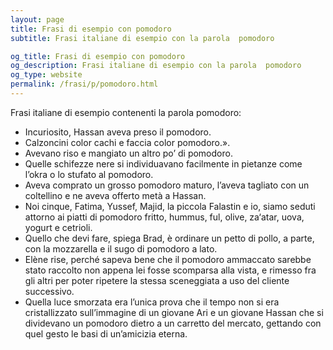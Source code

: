 ```yaml
---
layout: page
title: Frasi di esempio con pomodoro 
subtitle: Frasi italiane di esempio con la parola  pomodoro

og_title: Frasi di esempio con pomodoro 
og_description: Frasi italiane di esempio con la parola  pomodoro
og_type: website
permalink: /frasi/p/pomodoro.html
---
```


Frasi italiane di esempio contenenti la parola pomodoro:


- Incuriosito, Hassan aveva preso il pomodoro.
- Calzoncini color cachi e faccia color pomodoro.».
- Avevano riso e mangiato un altro po’ di pomodoro.
- Quelle schifezze nere si individuavano facilmente in pietanze come l’okra o lo stufato al pomodoro.
- Aveva comprato un grosso pomodoro maturo, l’aveva tagliato con un coltellino e ne aveva offerto metà a Hassan.
- Noi cinque, Fatima, Yussef, Majid, la piccola Falastin e io, siamo seduti attorno ai piatti di pomodoro fritto, hummus, ful, olive, za‘atar, uova, yogurt e cetrioli.
- Quello che devi fare, spiega Brad, è ordinare un petto di pollo, a parte, con la mozzarella e il sugo di pomodoro a lato.
- Elène rise, perché sapeva bene che il pomodoro ammaccato sarebbe stato raccolto non appena lei fosse scomparsa alla vista, e rimesso fra gli altri per poter ripetere la stessa sceneggiata a uso del cliente successivo.
- Quella luce smorzata era l’unica prova che il tempo non si era cristallizzato sull’immagine di un giovane Ari e un giovane Hassan che si dividevano un pomodoro dietro a un carretto del mercato, gettando con quel gesto le basi di un’amicizia eterna.

